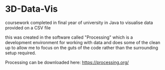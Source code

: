 # 3D-Data-Vis
coursework completed in final year of university in Java to visualise data provided on a CSV file

this was created in the software called "Processing" which is a development environment for working with data and does some of the clean up to allow me to focus on the guts of the code rather than the surrounding setup required.

Processing can be downloaded here:
https://processing.org/
